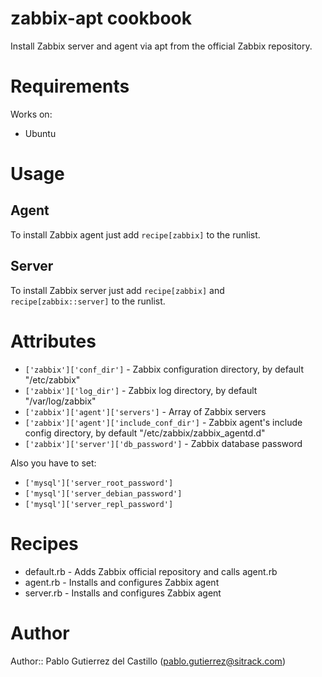 # zabbix-apt cookbook

Install Zabbix server and agent via apt from the official Zabbix repository.

# Requirements

Works on:
* Ubuntu

# Usage

## Agent

To install Zabbix agent just add `recipe[zabbix]` to the runlist.

## Server

To install Zabbix server just add `recipe[zabbix]` and
`recipe[zabbix::server]` to the runlist.

# Attributes

* `['zabbix']['conf_dir']` - Zabbix configuration directory, by default
  "/etc/zabbix"
* `['zabbix']['log_dir']` - Zabbix log directory, by default
  "/var/log/zabbix"
* `['zabbix']['agent']['servers']` - Array of Zabbix servers
* `['zabbix']['agent']['include_conf_dir']` - Zabbix agent's include
  config directory, by default "/etc/zabbix/zabbix_agentd.d" 
* `['zabbix']['server']['db_password']` - Zabbix database password

Also you have to set:

* `['mysql']['server_root_password']`
* `['mysql']['server_debian_password']`
* `['mysql']['server_repl_password']`

# Recipes

* default.rb - Adds Zabbix official repository and calls agent.rb
* agent.rb - Installs and configures Zabbix agent
* server.rb - Installs and configures Zabbix agent


# Author

Author:: Pablo Gutierrez del Castillo (<pablo.gutierrez@sitrack.com>)
